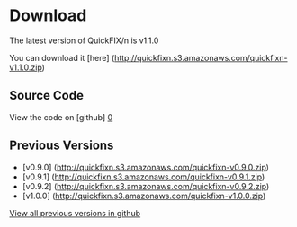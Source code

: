 Download
========

The latest version of QuickFIX/n is v1.1.0

You can download it [here] (http://quickfixn.s3.amazonaws.com/quickfixn-v1.1.0.zip)

Source Code
-----------
View the code on [github] [0]

Previous Versions
-----------------
  * [v0.9.0] (http://quickfixn.s3.amazonaws.com/quickfixn-v0.9.0.zip)
  * [v0.9.1] (http://quickfixn.s3.amazonaws.com/quickfixn-v0.9.1.zip)
  * [v0.9.2] (http://quickfixn.s3.amazonaws.com/quickfixn-v0.9.2.zip)
  * [v1.0.0] (http://quickfixn.s3.amazonaws.com/quickfixn-v1.0.0.zip)

[View all previous versions in github][1]

[0]: https://github.com/connamara/quickfixn
[1]: https://github.com/connamara/quickfixn/tags
